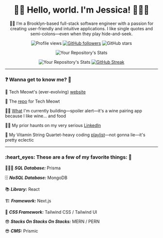 <h1 align="center">👋🏻 Hello, world. I'm Jessica! 👩🏼‍💻</h1>

<div align="center">🗽🍎 I’m a Brooklyn-based full-stack software engineer with a passion for creating user-friendly and intuitive applications. I like single quotes and semi-colons—even when they play hide-and-seek.
  
![Profile views](https://gpvc.arturio.dev/jessicagallagher) [![GitHub followers](https://img.shields.io/github/followers/jessicagallagher.svg?style=social&label=Follow&maxAge=2592000)](https://github.com/jessicagallagher?tab=followers) ![GitHub stars](https://img.shields.io/github/stars/jessicagallagher?style=social)

![Your Repository's Stats](https://github-readme-stats.vercel.app/api/top-langs/?username=jessicagallagher&theme=blue-green)
  
![Your Repository's Stats](https://github-readme-stats.vercel.app/api?username=jessicagallagher&show_icons=true) [![GitHub Streak](https://streak-stats.demolab.com/?user=jessicagallagher)](https://git.io/streak-stats)</div>

---

<h3>❓ Wanna get to know me? 👀</h3>

🚧 Tech Meowt's (ever-evolving) [website](https://www.techmeowt.com)

💯 The [repo](https://github.com/jessicagallagher/iamjessg/tree/dev) for Tech Meowt

👩‍💻 [What](https://github.com/jessicagallagher/date-night) I'm currently building—spoiler alert—it's a wine pairing app because I like wine... and food

👩‍💼 My prior haunts on my very serious [LinkedIn](https://www.linkedin.com/in/jessica-gallagher)

🎵 My Vitamin String Quartet-heavy coding [playlist](https://music.apple.com/us/playlist/pl.u-zPyLl9YFxVmDVW)—not gonna lie—it's pretty eclectic

---

<h3>:heart_eyes: These are a few of my favorite things: 💞</h3>

🕵🏼‍♀️ **_SQL Database:_** Prisma

🗄 **_NoSQL Database:_** MongoDB

:books: **_Library:_** React

🏗 **_Framework:_** Next.js

🎨 **_CSS Framework:_** Tailwind CSS / Tailwind UI

😎 **_Stacks On Stacks On Stacks:_** MERN / PERN

😎 **_CMS:_** Prismic
